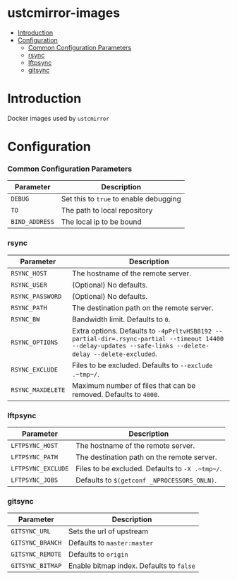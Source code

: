 # ustcmirror-images

- [Introduction](#introduction)
- [Configuration](#configuration)
    - [Common Configuration Parameters](#common-configuration-parameters)
    - [rsync](#rsync)
    - [lftpsync](#lftpsync)
    - [gitsync](#gitsync)

# Introduction

Docker images used by `ustcmirror`

# Configuration

### Common Configuration Parameters

| Parameter | Description |
|-----------|-------------|
| `DEBUG` | Set this to `true` to enable debugging |
| `TO` | The path to local repository |
| `BIND_ADDRESS` | The local ip to be bound |

### rsync

| Parameter | Description |
|-----------|-------------|
| `RSYNC_HOST` | The hostname of the remote server. |
| `RSYNC_USER` | (Optional) No defaults. |
| `RSYNC_PASSWORD` | (Optional) No defaults. |
| `RSYNC_PATH` | The destination path on the remote server. |
| `RSYNC_BW` | Bandwidth limit. Defaults to `0`. |
| `RSYNC_OPTIONS` | Extra options. Defaults to `-4pPrltvHSB8192 --partial-dir=.rsync-partial --timeout 14400 --delay-updates --safe-links --delete-delay --delete-excluded`. |
| `RSYNC_EXCLUDE` | Files to be excluded. Defaults to `--exclude .~tmp~/`. |
| `RSYNC_MAXDELETE` | Maximum number of files that can be removed. Defaults to `4000`. |

### lftpsync

| Parameter | Description |
|-----------|-------------|
| `LFTPSYNC_HOST` | The hostname of the remote server. |
| `LFTPSYNC_PATH` | The destination path on the remote server. |
| `LFTPSYNC_EXCLUDE` | Files to be excluded. Defaults to `-X .~tmp~/`. |
| `LFTPSYNC_JOBS` | Defaults to `$(getconf _NPROCESSORS_ONLN)`. |

### gitsync

| Parameter | Description |
|-----------|-------------|
| `GITSYNC_URL` | Sets the url of upstream |
| `GITSYNC_BRANCH` | Defaults to `master:master` |
| `GITSYNC_REMOTE` | Defaults to `origin` |
| `GITSYNC_BITMAP` | Enable bitmap index. Defaults to `false` |
